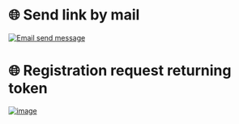 # 🌐 Send link by mail
[![Email send message ](https://r.resimlink.com/xXLMV3JFGCd.png)](https://resimlink.com/xXLMV3JFGCd)
# 🌐 Registration request returning token
[![image](https://r.resimlink.com/L_6WAr.png)](https://resimlink.com/L_6WAr)
